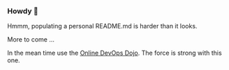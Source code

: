 ### Howdy 👋

Hmmm, populating a personal README.md is harder than it looks.

More to come ...

In the mean time use the [Online DevOps Dojo](https://dxc-technology.github.io/about-devops-dojo/). The force is strong with this one.

<!--
**tom-halpin/tom-halpin** is a ✨ _special_ ✨ repository because its `README.md` (this file) appears on your GitHub profile.

Here are some ideas to get you started:

- 🔭 I’m currently working on ...
- 🌱 I’m currently learning ...
- 👯 I’m looking to collaborate on ...
- 🤔 I’m looking for help with ...
- 💬 Ask me about ...
- 📫 How to reach me: ...
- 😄 Pronouns: ...
- ⚡ Fun fact: ...
-->
